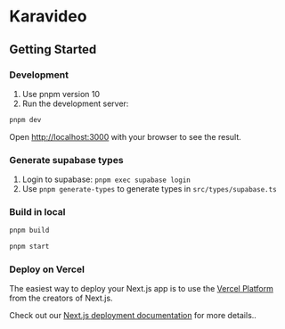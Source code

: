 # Karavideo

## Getting Started

### Development

1. Use pnpm version 10
2. Run the development server:

```bash
pnpm dev
```

Open [http://localhost:3000](http://localhost:3000) with your browser to see the result.

### Generate supabase types

1. Login to supabase: `pnpm exec supabase login`
2. Use `pnpm generate-types` to generate types in `src/types/supabase.ts`

### Build in local

```bash
pnpm build

pnpm start
```

### Deploy on Vercel

The easiest way to deploy your Next.js app is to use the [Vercel Platform](https://vercel.com/new?utm_medium=default-template&filter=next.js&utm_source=create-next-app&utm_campaign=create-next-app-readme) from the creators of Next.js.

Check out our [Next.js deployment documentation](https://nextjs.org/docs/app/building-your-application/deploying) for more details..
